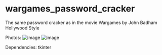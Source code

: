 # wargames_password_cracker
The same password cracker as in the movie Wargames by John Badham
Hollywood Style

Photos:
![image](https://user-images.githubusercontent.com/85411955/200129161-99a4b86f-e807-43b2-97ee-95a6c105c2f6.png)
![image](https://user-images.githubusercontent.com/85411955/200129390-bbc5a5c5-b0a2-4c95-94a9-28e44398280a.png)

Dependencies:
tkinter

